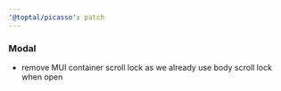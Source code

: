 ```yaml
---
'@toptal/picasso': patch
---
```


### Modal

- remove MUI container scroll lock as we already use body scroll lock when open
